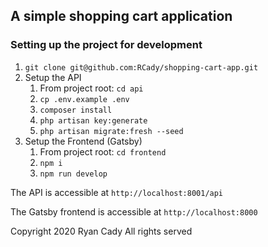 ## A simple shopping cart application

### Setting up the project for development
1. `git clone git@github.com:RCady/shopping-cart-app.git`
2. Setup the API
    1. From project root: `cd api`
    2. `cp .env.example .env`
    3. `composer install`
    4. `php artisan key:generate`
    5. `php artisan migrate:fresh --seed`
3. Setup the Frontend (Gatsby)
    1. From project root: `cd frontend`
    2. `npm i`
    3. `npm run develop`

The API is accessible at `http://localhost:8001/api`

The Gatsby frontend is accessible at `http://localhost:8000`

Copyright 2020 Ryan Cady All rights served
